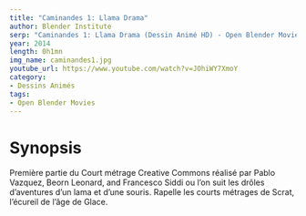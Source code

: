 ```yaml
---
title: "Caminandes 1: Llama Drama"
author: Blender Institute
serp: "Caminandes 1: Llama Drama (Dessin Animé HD) - Open Blender Movies"
year: 2014
length: 0h1mn
img_name: caminandes1.jpg
youtube_url: https://www.youtube.com/watch?v=JOhiWY7XmoY
category:
- Dessins Animés
tags:
- Open Blender Movies
---
```


# Synopsis
Première partie du Court métrage Creative Commons réalisé par Pablo Vazquez, Beorn Leonard, and Francesco Siddi ou l’on suit les drôles d’aventures d’un lama et d’une souris. Rapelle les courts métrages de Scrat, l’écureil de l’âge de Glace.
